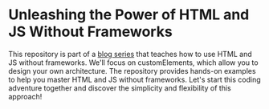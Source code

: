 # Unleashing the Power of HTML and JS Without Frameworks
This repository is part of a [blog series](https://romankyrkalo.hashnode.dev/js-and-html-without-frameworks-odyssey) that teaches how to use HTML and JS without frameworks. We'll focus on customElements, which allow you to design your own architecture. The repository provides hands-on examples to help you master HTML and JS without frameworks. Let's start this coding adventure together and discover the simplicity and flexibility of this approach!
